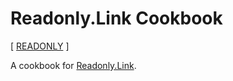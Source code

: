# Readonly.Link Cookbook

[ [READONLY](https://readonly.link/books/github.com/readonlylink/readonlylink-cookbook) ]

A cookbook for [Readonly.Link](https://readonly.link).
